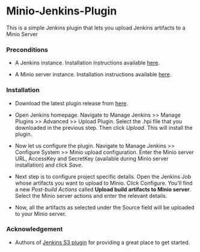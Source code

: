 # Minio-Jenkins-Plugin
This is a simple Jenkins plugin that lets you upload Jenkins artifacts to a Minio Server

### Preconditions 

- A Jenkins instance. Installation instructions available [here](https://jenkins.io/).

- A Minio server instance. Installation instructions available [here](https://docs.minio.io/docs/minio-quickstart-guide).

### Installation 

- Download the latest plugin release from [here](https://github.com/NitishT/Minio-Jenkins-Plugin/releases).

- Open Jenkins homepage. Navigate to Manage Jenkins >> Manage Plugins >> Advanced >> Upload Plugin. Select the .hpi file that you downloaded in the previous step. Then click *Upload*. This will install the plugin. 

- Now let us configure the plugin. Navigate to Manage Jenkins >> Configure System >> Minio upload configuration. Enter the Minio server URL, AccessKey and SecretKey (available during Minio server installation) and click *Save*. 

- Next step is to configure project specific details. Open the Jenkins Job whose artifacts you want to upload to Minio. Click Configure. You'll find a new *Post-build Actions* called **Upload build artifacts to Minio server**. Select the Minio server actions and enter the relevant details. 

- Now, all the artifacts as selected under the Source field will be uploaded to your Minio server. 

### Acknowledgement

- Authors of [Jenkins S3 plugin](https://github.com/jenkinsci/s3-plugin) for providing a great place to get started. 
